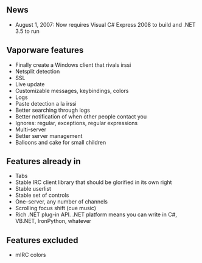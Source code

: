 ## News ##
  * August 1, 2007: Now requires Visual C# Express 2008 to build and .NET 3.5 to run

## Vaporware features ##
  * Finally create a Windows client that rivals irssi
  * Netsplit detection
  * SSL
  * Live update
  * Customizable messages, keybindings, colors
  * Logs
  * Paste detection a la irssi
  * Better searching through logs
  * Better notification of when other people contact you
  * Ignores: regular, exceptions, regular expressions
  * Multi-server
  * Better server management
  * Balloons and cake for small children

## Features already in ##
  * Tabs
  * Stable IRC client library that should be glorified in its own right
  * Stable userlist
  * Stable set of controls
  * One-server, any number of channels
  * Scrolling focus shift (cue music)
  * Rich .NET plug-in API. .NET platform means you can write in C#, VB.NET, IronPython, whatever

## Features excluded ##
  * mIRC colors
